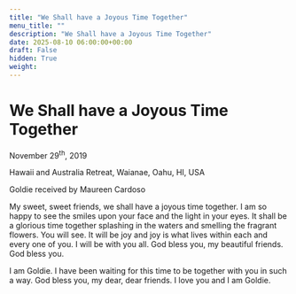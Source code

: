 ```yaml
---
title: "We Shall have a Joyous Time Together"
menu_title: ""
description: "We Shall have a Joyous Time Together"
date: 2025-08-10 06:00:00+00:00
draft: False
hidden: True
weight:
---
```

# We Shall have a Joyous Time Together

November 29<sup>th</sup>, 2019

Hawaii and Australia Retreat, Waianae, Oahu, HI, USA

Goldie received by Maureen Cardoso

My sweet, sweet friends, we shall have a joyous time together. I am so happy to see the smiles upon your face and the light in your eyes. It shall be a glorious time together splashing in the waters and smelling the fragrant flowers. You will see. It will be joy and joy is what lives within each and every one of you. I will be with you all. God bless you, my beautiful friends. God bless you.

I am Goldie. I have been waiting for this time to be together with you in such a way. God bless you, my dear, dear friends. I love you and I am Goldie.
